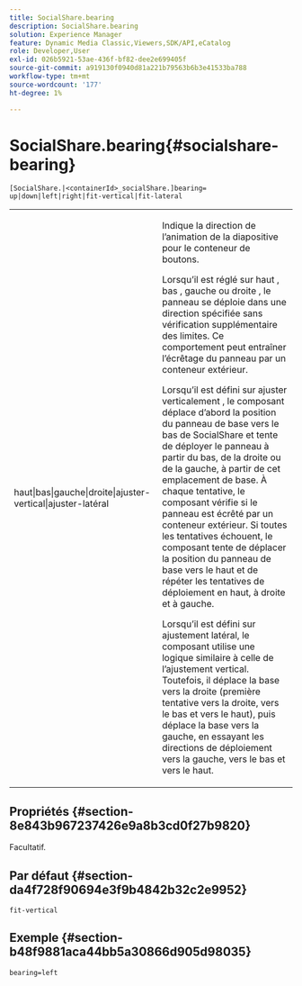 ```yaml
---
title: SocialShare.bearing
description: SocialShare.bearing
solution: Experience Manager
feature: Dynamic Media Classic,Viewers,SDK/API,eCatalog
role: Developer,User
exl-id: 026b5921-53ae-436f-bf82-dee2e699405f
source-git-commit: a919130f0940d81a221b79563b6b3e41533ba788
workflow-type: tm+mt
source-wordcount: '177'
ht-degree: 1%

---
```


# SocialShare.bearing{#socialshare-bearing}

`[SocialShare.|<containerId>_socialShare.]bearing= up|down|left|right|fit-vertical|fit-lateral`

<table id="table_0002BE81371D4E16A56FBEDD13FDF3C2"> 
 <tbody> 
  <tr> 
   <td colname="col1"> <p> <span class="codeph"> haut|bas|gauche|droite|ajuster-vertical|ajuster-latéral </span> </p> </td> 
   <td colname="col2"> <p> Indique la direction de l’animation de la diapositive pour le conteneur de boutons. </p> <p> Lorsqu’il est réglé sur <span class="codeph"> haut </span>, <span class="codeph"> bas </span>, <span class="codeph"> gauche </span>ou <span class="codeph"> droite </span>, le panneau se déploie dans une direction spécifiée sans vérification supplémentaire des limites. Ce comportement peut entraîner l’écrêtage du panneau par un conteneur extérieur. </p> <p>Lorsqu’il est défini sur <span class="codeph"> ajuster verticalement </span>, le composant déplace d’abord la position du panneau de base vers le bas de SocialShare et tente de déployer le panneau à partir du bas, de la droite ou de la gauche, à partir de cet emplacement de base. À chaque tentative, le composant vérifie si le panneau est écrêté par un conteneur extérieur. Si toutes les tentatives échouent, le composant tente de déplacer la position du panneau de base vers le haut et de répéter les tentatives de déploiement en haut, à droite et à gauche. </p> <p>Lorsqu’il est défini sur ajustement latéral, <span class="codeph">le composant utilise une logique similaire à celle de l’ajustement </span> vertical. Toutefois, il déplace la base vers la droite (première tentative vers la droite, vers le bas et vers le haut), puis déplace la base vers la gauche, en essayant les directions de déploiement vers la gauche, vers le bas et vers le haut. </p> </td> 
  </tr> 
 </tbody> 
</table>

## Propriétés {#section-8e843b967237426e9a8b3cd0f27b9820}

Facultatif.

## Par défaut {#section-da4f728f90694e3f9b4842b32c2e9952}

`fit-vertical`

## Exemple {#section-b48f9881aca44bb5a30866d905d98035}

`bearing=left`
